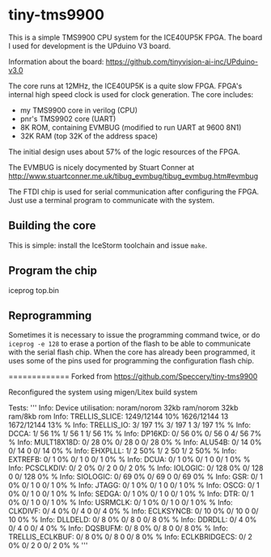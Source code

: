 # tiny-tms9900

This is a simple TMS9900 CPU system for the ICE40UP5K FPGA.
The board I used for development is the UPduino V3 board.

Information about the board: https://github.com/tinyvision-ai-inc/UPduino-v3.0

The core runs at 12MHz, the ICE40UP5K is a quite slow FPGA. FPGA's internal high speed clock is used for clock generation. The core includes:
* my TMS9900 core in verilog (CPU)
* pnr's TMS9902 core (UART)
* 8K ROM, containing EVMBUG (modified to run UART at 9600 8N1)
* 32K RAM (top 32K of the address space)

The initial design uses about 57% of the logic resources of the FPGA.

The EVMBUG is nicely docymented by Stuart Conner at http://www.stuartconner.me.uk/tibug_evmbug/tibug_evmbug.htm#evmbug

The FTDI chip is used for serial communication after configuring the FPGA. Just use a terminal program to communicate with the system. 

Building the core
-----------------
This is simple: install the IceStorm toolchain and issue `make`.

Program the chip
----------------
iceprog top.bin

Reprogramming
-------------
Sometimes it is necessary to issue the programming command twice, or do `iceprog -e 128` to erase a portion of the flash to be able to communicate with the serial flash chip. When the core has already been programmed, it uses some of the pins used for programming the configuration flash chip.


=============
Forked from https://github.com/Speccery/tiny-tms9900


Reconfigured the system using migen/Litex build system

Tests:
'''
Info: Device utilisation:      noram/norom        32kb ram/norom    32kb ram/8kb rom
Info: 	       TRELLIS_SLICE:  1249/12144    10%  1626/12144    13  1672/12144    13% %
Info: 	          TRELLIS_IO:     3/  197     1%     3/  197     1     3/  197     1% %
Info: 	                DCCA:     1/   56     1%     1/   56     1     1/   56     1% %
Info: 	              DP16KD:     0/   56     0%     0/   56     0     4/   56     7% %
Info: 	          MULT18X18D:     0/   28     0%     0/   28     0     0/   28     0% %
Info: 	              ALU54B:     0/   14     0%     0/   14     0     0/   14     0% %
Info: 	             EHXPLLL:     1/    2    50%     1/    2    50     1/    2    50% %
Info: 	             EXTREFB:     0/    1     0%     0/    1     0     0/    1     0% %
Info: 	                DCUA:     0/    1     0%     0/    1     0     0/    1     0% %
Info: 	           PCSCLKDIV:     0/    2     0%     0/    2     0     0/    2     0% %
Info: 	             IOLOGIC:     0/  128     0%     0/  128     0     0/  128     0% %
Info: 	            SIOLOGIC:     0/   69     0%     0/   69     0     0/   69     0% %
Info: 	                 GSR:     0/    1     0%     0/    1     0     0/    1     0% %
Info: 	               JTAGG:     0/    1     0%     0/    1     0     0/    1     0% %
Info: 	                OSCG:     0/    1     0%     0/    1     0     0/    1     0% %
Info: 	               SEDGA:     0/    1     0%     0/    1     0     0/    1     0% %
Info: 	                 DTR:     0/    1     0%     0/    1     0     0/    1     0% %
Info: 	             USRMCLK:     0/    1     0%     0/    1     0     0/    1     0% %
Info: 	             CLKDIVF:     0/    4     0%     0/    4     0     0/    4     0% %
Info: 	           ECLKSYNCB:     0/   10     0%     0/   10     0     0/   10     0% %
Info: 	             DLLDELD:     0/    8     0%     0/    8     0     0/    8     0% %
Info: 	              DDRDLL:     0/    4     0%     0/    4     0     0/    4     0% %
Info: 	             DQSBUFM:     0/    8     0%     0/    8     0     0/    8     0% %
Info: 	     TRELLIS_ECLKBUF:     0/    8     0%     0/    8     0     0/    8     0% %
Info: 	        ECLKBRIDGECS:     0/    2     0%     0/    2     0     0/    2     0% %
'''
